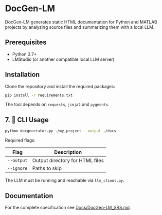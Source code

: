 # DocGen-LM

DocGen-LM generates static HTML documentation for Python and MATLAB projects by analyzing source files and summarizing them with a local LLM.

## Prerequisites

- Python 3.7+
- LMStudio (or another compatible local LLM server)

## Installation

Clone the repository and install the required packages:

```bash
pip install -r requirements.txt
```

The tool depends on `requests`, `jinja2` and `pygments`.

## 7. 🧪 CLI Usage

```bash
python docgenerator.py ./my_project --output ./docs
```

Required flags:

| Flag       | Description                      |
|------------|----------------------------------|
| `--output` | Output directory for HTML files  |
| `--ignore` | Paths to skip                    |

The LLM must be running and reachable via `llm_client.py`.

## Documentation

For the complete specification see [Docs/DocGen-LM_SRS.md](Docs/DocGen-LM_SRS.md).
